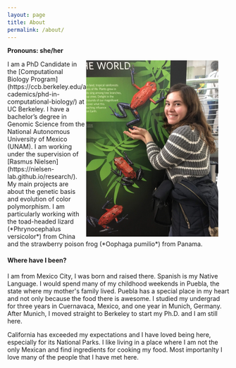 ```yaml
---
layout: page
title: About 
permalink: /about/
---
```


**Pronouns: she/her**

<img src="/figures/IMG_0114.JPG" alt="Me at Cal Academy with *Oophaga pumilio*" style="float:right;padding-right:25px;width:300px">
I am a PhD Candidate in the [Computational Biology Program](https://ccb.berkeley.edu/academics/phd-in-computational-biology/) at UC Berkeley. I have a bachelor’s degree in Genomic Science from the National Autonomous University of Mexico (UNAM). I am working under the supervision of [Rasmus Nielsen](https://nielsen-lab.github.io/research/). My main projects are about the genetic basis and evolution of color polymorphism. I am particularly working with the toad-headed lizard (*Phrynocephalus versicolor*) from China and the strawberry poison frog (*Oophaga pumilio*) from Panama.

#### Where have I been?
I am from Mexico City, I was born and raised there. Spanish is my Native Language. I would spend many of my childhood weekends in Puebla, the state where my mother's family lived. Puebla has a special place in my heart and not only because the food there is awesome. I studied my undergrad for three years in Cuernavaca, Mexico, and one year in Munich, Germany. After Munich, I moved straight to Berkeley to start my Ph.D. and I am still here.

California has exceeded my expectations and I have loved being here, especially for its National Parks. I like living in a place where I am not the only Mexican and find ingredients for cooking my food. Most importanlty I love many of the people that I have met here.

[jekyll-organization]: https://github.com/jekyll

